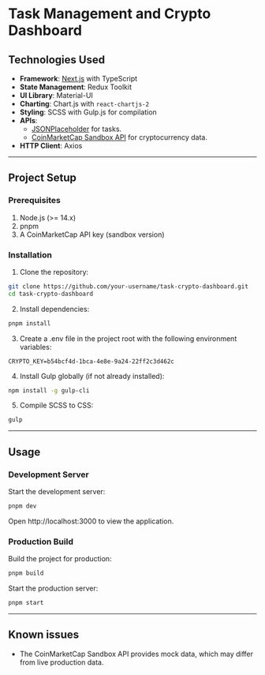 # **Task Management and Crypto Dashboard**

## **Technologies Used**

- **Framework**: [Next.js](https://nextjs.org/) with TypeScript
- **State Management**: Redux Toolkit
- **UI Library**: Material-UI
- **Charting**: Chart.js with `react-chartjs-2`
- **Styling**: SCSS with Gulp.js for compilation
- **APIs**:
  - [JSONPlaceholder](https://jsonplaceholder.typicode.com/) for tasks.
  - [CoinMarketCap Sandbox API](https://coinmarketcap.com/api/) for cryptocurrency data.
- **HTTP Client**: Axios

---

## **Project Setup**

### **Prerequisites**

1. Node.js (>= 14.x)
2. pnpm
3. A CoinMarketCap API key (sandbox version)

### **Installation**

1. Clone the repository:

```bash
git clone https://github.com/your-username/task-crypto-dashboard.git
cd task-crypto-dashboard
```

2. Install dependencies:

```bash
pnpm install
```

3. Create a .env file in the project root with the following environment variables:

```env
CRYPTO_KEY=b54bcf4d-1bca-4e8e-9a24-22ff2c3d462c
```

4. Install Gulp globally (if not already installed):

```bash
npm install -g gulp-cli
```

5. Compile SCSS to CSS:

```bash
gulp
```

---

## **Usage**

### **Development Server**

Start the development server:

```bash
pnpm dev
```

Open http://localhost:3000 to view the application.

### **Production Build**

Build the project for production:

```bash
pnpm build
```

Start the production server:

```bash
pnpm start
```

---

## **Known issues**

- The CoinMarketCap Sandbox API provides mock data, which may differ from live production data.
